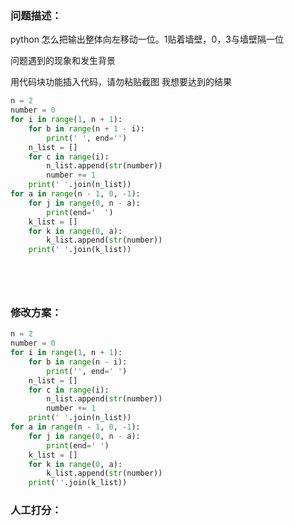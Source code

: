 ### 问题描述：
<p>python 怎么把输出整体向左移动一位。1贴着墙壁，0，3与墙壁隔一位</p>
问题遇到的现象和发生背景

用代码块功能插入代码，请勿粘贴截图
我想要达到的结果

```python
n = 2
number = 0
for i in range(1, n + 1):
    for b in range(n + 1 - i):
        print(' ', end='')
    n_list = []
    for c in range(i):
        n_list.append(str(number))
        number += 1
    print(' '.join(n_list))
for a in range(n - 1, 0, -1):
    for j in range(0, n - a):
        print(end='  ')
    k_list = []
    for k in range(0, a):
        k_list.append(str(number))
    print(' '.join(k_list))



 
```

### 修改方案：


```python
n = 2
number = 0
for i in range(1, n + 1):
    for b in range(n - i):
        print('', end=' ')
    n_list = []
    for c in range(i):
        n_list.append(str(number))
        number += 1
    print(' '.join(n_list))
for a in range(n - 1, 0, -1):
    for j in range(0, n - a):
        print(end=' ')
    k_list = []
    for k in range(0, a):
        k_list.append(str(number))
    print(''.join(k_list))


```

### 人工打分：
